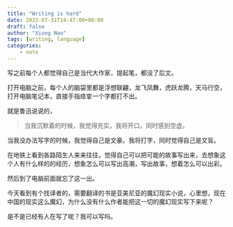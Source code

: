 ```yaml
---
title: "Writing is hard"
date: 2022-07-31T14:47:00+08:00
draft: false
author: "Xiong Nao"
tags: [writing, language]
categories:
    - note
---
```


写之前每个人都觉得自己是当代大作家，提起笔，都没了后文。

打开电脑之前，每个人的脑袋里都是浮想联翩，龙飞凤舞，虎跃龙腾，天马行空，打开电脑笔记本，直接手指痉挛一个字都打不出。

就是鲁迅说说的，

> 当我沉默着的时候，我觉得充实，我将开口，同时感到空虚。

当我没办法写字的时候，我觉得自己是文豪。我将打字，同时觉得自己是文盲。

在地铁上看到各路陌生人来来往往，觉得自己可以把可能的故事写出来，去想象这个人有什么样的的经历，想象怎么可以写出高潮，写出故事，想着怎么可以出彩。

然后到了电脑前面就忘了这一出。

今天看到有个找译者的，需要翻译的书是亚美尼亚的魔幻现实小说，心里想，现在中国的现实这么魔幻，为什么没有什么作者能把这一切的魔幻现实写下来呢？

是不是已经有人在写了呢？我可以写吗。
